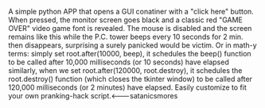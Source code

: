 A simple python APP that opens a GUI conatiner with a "click here" button. When pressed, the monitor 
screen goes black and a classic red "GAME OVER" video game font is revealed. The mouse is disabled 
and the screen remains like this while the P.C. tower beeps every 10 seconds for 2 min. then disappears,
surprising a surely panicked would be victim. Or in math-y terms: simply set root.after(10000, beep),
it schedules the beep() function to be called after 10,000 milliseconds (or 10 seconds) have elapsed
similarly, when we set root.after(120000, root.destroy), it schedules the root.destroy() function (which
closes the tkinter window) to be called after 120,000 milliseconds (or 2 minutes) have elapsed. Easily
customize to fit your own pranking-hack script.<---satanicsmores

 
